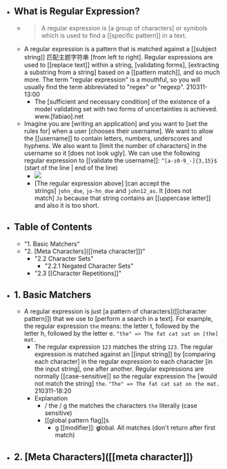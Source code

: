 - ## What is Regular Expression?
    - > A regular expression is [a group of characters] or symbols which is used to find a [[specific pattern]] in a text.
    - A regular expression is a pattern that is matched against a [[subject string]] 匹配主题字符串 [from left to right]. Regular expressions are used to [[replace text]] within a string, [validating forms], [extracting a substring from a string] based on a [[pattern match]], and so much more. The term "regular expression" is a mouthful, so you will usually find the term abbreviated to "regex" or "regexp".
210311-13:00
        - The [sufficient and necessary condition] of the existence of a model validating set with two forms of uncertainties is achieved. www.[fabiao].net
    - Imagine you are [writing an application] and you want to [set the rules for] when a user [chooses their username]. We want to allow the [[username]] to contain letters, numbers, underscores and hyphens. We also want to [limit the number of characters] in the username so it [does not look ugly]. We can use the following regular expression to [[validate the username]]: `^[a-z0-9_-]{3,15}$` (start of the line | end of the line)
        - ![](https://raw.githubusercontent.com/ziishaned/learn-regex/master/img/regexp-en.png)
        - [The regular expression above] [can accept the strings] `john_doe`, `jo-hn_doe` and `john12_as`. It [does not match] `Jo` because that string contains an [[uppercase letter]] and also it is too short.
- ## Table of Contents
    - "1. Basic Matchers"
    - "2. [Meta Characters]([[meta character]])"
        - "2.2 Character Sets"
            - "2.2.1 Negated Character Sets"
        - "2.3 [[Character Repetitions]]"
- ## 1. Basic Matchers
    - A regular expression is just [a pattern of characters]([[character pattern]]) that we use to [perform a search in a text]. For example, the regular expression `the` means: the letter t, followed by the letter h, followed by the letter e.
`"the" => The fat cat sat on [the] mat.`
        - The regular expression `123` matches the string `123`. The regular expression is matched against an [[input string]] by [comparing each character] in the regular expression to each character [in the input string], one after another. Regular expressions are normally [[case-sensitive]] so the regular expression `The` [would not match the string] `the`.
`"The" => The fat cat sat on the mat.`
210311-18:20
        - Explanation 
            - / the / g
the matches the characters `the` literally (case sensitive)
            - [[global pattern flag]]s
                - g [[modifier]]: **g**lobal. All matches (don't return after first match)
- ## 2. [Meta Characters]([[meta character]])
